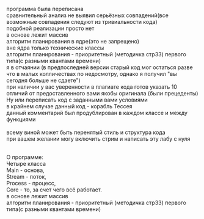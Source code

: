 программа была переписана</br>
сравнительный анализ не выявил серьёзных совпадений(все возможные совпадения следуют из тривиальности кода)</br>
подобной реализации просто нет</br>
в основе лежит массив</br>
алгоритм планирования в ядре(это не запрещено)</br>
вне ядра только технические классы</br>
алгоритм планирования - приоритетный (методичка стр33) первого типа(с разными квантами времени)</br>
я в отчаянии (в предпоследней версии старый код мог остаться разве что в малых колличествах по недосмотру, однако я получил "вы сегодня больше не сдаете")</br>
при наличии у вас уверенности в плагиате кода готов указать 10 отличий от предоставленного вами якобы оригинала (были прецеденты)</br>
Ну или переписать код с заданными вами условиями</br>
в крайнем случае данный код - корабль Тессея</br>
данный комментарий был продублирован в каждом классе и между функциями</br></br>
всему виной может быть перенятый стиль и структура кода</br>
при вашем желании могу включить стрим и написать эту лабу с нуля</br></br>


О программе:<br/>
Четыре класса<br/>
Main - основа,<br/>
Stream - поток,<br/>
Process - процесс,<br/>
Core - то, за счет чего всё работает.<br/>
в основе лежит массив</br>
алгоритм планирования - приоритетный (методичка стр33) первого типа(с разными квантами времени)</br>
